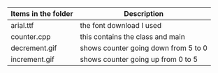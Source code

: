 | Items in the folder | Description    |
|---------------------|------------    |
|arial.ttf	| the font download I used|
|counter.cpp | this contains the class and main |
|decrement.gif | shows counter going down from 5 to 0|
|increment.gif | shows counter going up from 0 to 5|
